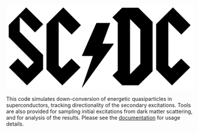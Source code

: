 ![scdc](doc/source/_static/scdc.png?raw=true "Title")

This code simulates down-conversion of energetic quasiparticles in superconductors, tracking directionality of the secondary excitations. Tools are also provided for sampling initial excitations from dark matter scattering, and for analysis of the results. Please see the [documentation](doc/build/html/index.html) for usage details.
